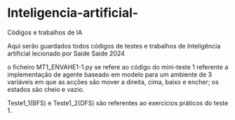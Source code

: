 # Inteligencia-artificial-
Códigos e trabalhos de IA

Aqui serão guardados todos códigos de testes e trabalhos de Inteligência artificial lecionado por Saide Saide 2024

o ficheiro MT1_ENVAHE1-1.py se refere ao código do mini-teste 1 referente a implementação de agente baseado em modelo para um ambiente de 3 variáveis em que as acções são mover a direita, cima, baixo e encher; os estados são cheio e vazio.


Teste1_1(BFS) e Teste1_2(DFS) são referentes  ao exercícios práticos do teste 1.
